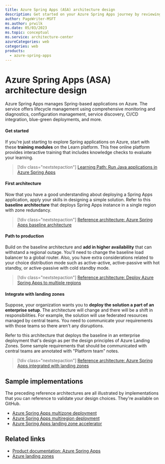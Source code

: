 ```yaml
---
title: Azure Spring Apps (ASA) architecture design
description: Get started on your Azure Spring Apps journey by reviewing guidance ranging from &quot;just starting out&quot; to production.
author: PageWriter-MSFT
ms.author: prwilk
ms.date: 05/03/2023
ms.topic: conceptual
ms.service: architecture-center
azureCategories: web
categories: web
products:
  - azure-spring-apps
---
```


# Azure Spring Apps (ASA) architecture design

Azure Spring Apps manages Spring-based applications on Azure. The service offers lifecycle management using comprehensive monitoring and diagnostics, configuration management, service discovery, CI/CD integration, blue-green deployments, and more.

#### Get started

If you're just starting to explore Spring applications on Azure, start with these **training modules** on the Learn platform. This free online platform provides interactive training that includes knowledge checks to evaluate your learning. 

> [!div class="nextstepaction"] 
> [Learning Path: Run Java applications in Azure Spring Apps](/training/paths/deploy-run-java-applications-azure-spring-apps/)

#### First architecture

Now that you have a good understanding about deploying a Spring Apps application, apply your skills in designing a simple solution. Refer to this **baseline architecture** that deploys Spring Apps instance in a single region with zone redundancy. 

> [!div class="nextstepaction"] 
> [Reference architecture: Azure Spring Apps baseline architecture](spring-apps-multi-zone.yml)

#### Path to production

Build on the baseline architecture and **add in higher availability** that can withstand a regional outage. You'll need to change the baseline load balancer to a global router. Also, you have extra considerations related to your choice distribution mode such as active-active, active-passive with hot standby, or active-passive with cold standby mode. 

> [!div class="nextstepaction"] 
> [Reference architecture: Deploy Azure Spring Apps to multiple regions](spring-apps-multi-region.yml)


#### Integrate with landing zones

Suppose, your organization wants you to **deploy the solution a part of an enterprise setup**. The architecture will change and there will be a shift in responsibilities. For example, the solution will use federated resources managed by central teams. You need to communicate your requirements with those teams so there aren't any disruptions. 

Refer to this architecture that deploys the baseline in an enterprise deployment that's design as per the design principles of Azure Landing Zones. Some sample requirements that should be communicated with central teams are annotated with "Platform team" notes.

> [!div class="nextstepaction"] 
> [Reference architecture: Azure Spring Apps integrated with landing zones](spring-apps-multi-region.yml)


## Sample implementations

The preceding reference architectures are all illustrated by implementations that you can reference to validate your design choices. They're available on GitHub.

- [Azure Spring Apps multizone deployment](https://github.com/Azure-Samples/azure-spring-apps-multi-zone)
- [Azure Spring Apps multiregion deployment](https://github.com/Azure-Samples/azure-spring-apps-multi-region)
- [Azure Spring Apps landing zone accelerator](https://github.com/Azure/azure-spring-apps-landing-zone-accelerator#azure-spring-apps-landing-zone-accelerator)


## Related links

- [Product documentation: Azure Spring Apps](/azure/spring-apps/)
- [Azure landing zones](/azure/cloud-adoption-framework/ready/landing-zone/)